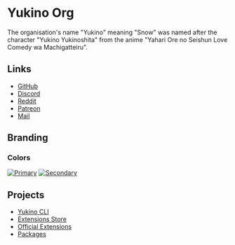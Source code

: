 # Yukino Org

The organisation's name "Yukino" meaning "Snow" was named after the character "Yukino Yukinoshita" from the anime "Yahari Ore no Seishun Love Comedy wa Machigatteiru".

## Links

<!-- -   Website: https://yukino-app.github.io (Unavailable) -->
<!-- -   User guide: https://yukino-app.github.io/guides (Unavailable) -->

-   [GitHub](https://github.com/yukino-org)
-   [Discord](https://discord.gg/dUHbfHNUmE)
-   [Reddit](https://www.reddit.com/r/yukino_org)
-   [Patreon](https://patreon.com/yukino_org)
-   [Mail](yukino-org@hotmail.com)

## Branding

### Colors

[![Primary](https://img.shields.io/badge/Primary-%236366F1-white.svg?style=flat&color=6366F1)](https://img.shields.io/badge/Indigo-%236366F1-white.svg?color=6366F1) [![Secondary](https://img.shields.io/badge/Secondary-%2318181b-white.svg?style=flat&color=18181b)](https://img.shields.io/badge/Indigo-%236366F1-white.svg?color=6366F1)

## Projects

-   [Yukino CLI](https://github.com/yukino-org/yukino-cli)
-   [Extensions Store](https://github.com/yukino-org/extensions-store)
-   [Official Extensions](https://github.com/yukino-org/official-extensions)
-   [Packages](https://github.com/yukino-org/packages)
